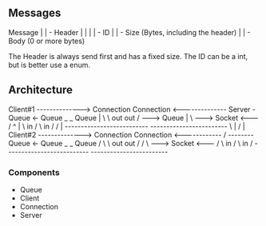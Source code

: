 

## Messages

Message
  |
  | - Header
  |     |
  |     | - ID
  |     | - Size (Bytes, including the header)
  |
  | - Body (0 or more bytes)


The Header is always send first and has a fixed size. The ID can be a int, but is better use a enum.


## Architecture

Client#1 --------------> Connection             Connection <-------------- Server -
  Queue <-               Queue _                   _ Queue                         |
          \                     \ out         out /                     ---> Queue |
           \                     --->  Socket <---                     /   ^       |
            \                    in    /    \    in                   /   /        |
             --------------------------      ------------------------     \        |
                                                                          /        |
Client#2 --------------> Connection             Connection <------------ / --------
  Queue <-               Queue _                   _ Queue              /
          \                     \ out         out /                    /
           \                     --->  Socket <---                    /
            \                    in    /    \    in                  /
             --------------------------      ------------------------

### Components

  - Queue
  - Client
  - Connection
  - Server